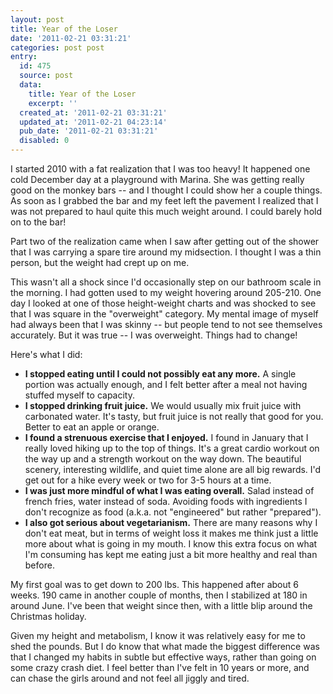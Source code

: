 ```yaml
---
layout: post
title: Year of the Loser
date: '2011-02-21 03:31:21'
categories: post post
entry:
  id: 475
  source: post
  data:
    title: Year of the Loser
    excerpt: ''
  created_at: '2011-02-21 03:31:21'
  updated_at: '2011-02-21 04:23:14'
  pub_date: '2011-02-21 03:31:21'
  disabled: 0
---
```

I started 2010 with a fat realization that I was too heavy!  It happened one cold December day at a playground with Marina.  She was getting really good on the monkey bars -- and I thought I could show her a couple things.  As soon as I grabbed the bar and my feet left the pavement I realized that I was not prepared to haul quite this much weight around.  I could barely hold on to the bar!

Part two of the realization came when I saw after getting out of the shower that I was carrying a spare tire around my midsection.  I thought I was a thin person, but the weight had crept up on me.

This wasn't all a shock since I'd occasionally step on our bathroom scale in the morning.  I had gotten used to my weight hovering around 205-210.  One day I looked at one of those height-weight charts and was shocked to see that I was square in the "overweight" category.  My mental image of myself had always been that I was skinny -- but people tend to not see themselves accurately.  But it was true -- I was overweight.  Things had to change!

Here's what I did:
<ul>
<li><b>I stopped eating until I could not possibly eat any more.</b>  A single portion was actually enough, and I felt better after a meal not having stuffed myself to capacity.</li>
<li><b>I stopped drinking fruit juice.</b> We would usually mix fruit juice with carbonated water.  It's tasty, but fruit juice is not really that good for you.  Better to eat an apple or orange.</li>
<li><b>I found a strenuous exercise that I enjoyed.</b> I found in January that I really loved hiking up to the top of things.  It's a great cardio workout on the way up and a strength workout on the way down.  The beautiful scenery, interesting wildlife, and quiet time alone are all big rewards.  I'd get out for a hike every week or two for 3-5 hours at a time.</li>
<li><b>I was just more mindful of what I was eating overall.</b> Salad instead of french fries, water instead of soda.  Avoiding foods with ingredients I don't recognize as food (a.k.a. not "engineered" but rather "prepared").</li>
<li><b>I also got serious about vegetarianism.</b>  There are many reasons why I don't eat meat, but in terms of weight loss it makes me think just a little more about what is going in my mouth.  I know this extra focus on what I'm consuming has kept me eating just a bit more healthy and real than before.</li>
</ul>

My first goal was to get down to 200 lbs.  This happened after about 6 weeks.  190 came in another couple of months, then I stabilized at 180 in around June.  I've been that weight since then, with a little blip around the Christmas holiday.  

Given my height and metabolism, I know it was relatively easy for me to shed the pounds.  But I do know that what made the biggest difference was that I changed my habits in subtle but effective ways, rather than going on some crazy crash diet.  I feel better than I've felt in 10 years or more, and can chase the girls around and not feel all jiggly and tired.
